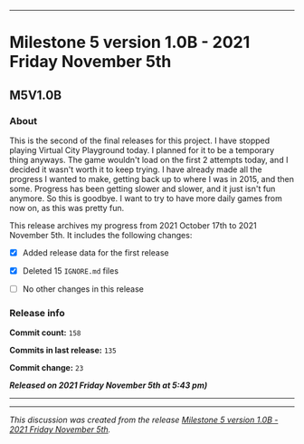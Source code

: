 
***

# Milestone 5 version 1.0B - 2021 Friday November 5th

## M5V1.0B

### About

This is the second of the final releases for this project. I have stopped playing Virtual City Playground today. I planned for it to be a temporary thing anyways. The game wouldn't load on the first 2 attempts today, and I decided it wasn't worth it to keep trying. I have already made all the progress I wanted to make, getting back up to where I was in 2015, and then some. Progress has been getting slower and slower, and it just isn't fun anymore. So this is goodbye. I want to try to have more daily games from now on, as this was pretty fun.

This release archives my progress from 2021 October 17th to 2021 November 5th. It includes the following changes:

- [x] Added release data for the first release

- [x] Deleted 15 `IGNORE.md` files

- [ ] No other changes in this release

### Release info

**Commit count:** `158`

**Commits in last release:** `135`

**Commit change:** `23`

***Released on 2021 Friday November 5th at 5:43 pm)***

***


<hr /><em>This discussion was created from the release <a href='https://github.com/seanpm2001/SeansLifeArchive_Images_Virtual-City-Playground/releases/tag/M5V1.0B'>Milestone 5 version 1.0B - 2021 Friday November 5th</a>.</em>
